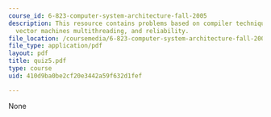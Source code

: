 ```yaml
---
course_id: 6-823-computer-system-architecture-fall-2005
description: This resource contains problems based on compiler techniques, VLIW and
  vector machines multithreading, and reliability.
file_location: /coursemedia/6-823-computer-system-architecture-fall-2005/410d9ba0be2cf20e3442a59f632d1fef_quiz5.pdf
file_type: application/pdf
layout: pdf
title: quiz5.pdf
type: course
uid: 410d9ba0be2cf20e3442a59f632d1fef

---
```

None